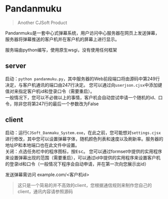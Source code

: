 # Pandanmuku

> Another CJSoft Product

Pandanmuku是一套中心式弹幕系统，用户访问中心服务器在网页上发送弹幕，服务器将弹幕推送的客户机并在客户机的屏幕上进行显示。

服务端由python编写，使用原生wsgi，没有使用任何框架

## server
启动：`python pandanmuku.py`，其中服务器的Web前段端口将由源码中第249行决定，与客户机通讯的端口由247行决定。
您可以通过向`userjson.cjsx`中添加键值对来指定客户机id和登录口令（需要重启）。  
一般情况下，您可以不必做以上的事情，客户机会自动尝试申请一个随机的id、口令，除非您将第247行的最后一个参数改为False

## client
启动：运行`CJSoft_Danmaku_System.exe`，在此之前，您可能想对`settings.cjsx`进行修改，其中您可以设置弹幕字体，随机颜色列表和速度以及刷新率。服务器的地址IP和本地端口也在此文件中设置。  
关闭：点选任务栏中的程序图标，按<kbd>Esc</kbd>。
您可以通过formset中提供的实用程序来设置弹幕出现的范围（需要重启），可以通过id中提供的实用程序来设置客户机的登录id和口令（一般情况下程序会自动申请，并在第一次向您展示出id）

发送弹幕需访问 example.com/<客户机id>

> 这只是一个简易的并不高效的client，您根据通信规则来制作您自己的client，通讯内容请参照源码
